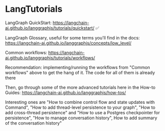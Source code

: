 # LangTutorials

LangGraph QuickStart: https://langchain-ai.github.io/langgraphjs/tutorials/quickstart/  ✅

LangGraph Glossary, useful for some terms you'll find in the docs: https://langchain-ai.github.io/langgraphjs/concepts/low_level/

Common workflows: https://langchain-ai.github.io/langgraphjs/tutorials/workflows/

Recommendation: implementing/running the workflows from "Common workflows" above to get the hang of it. The code for all of them is already there

Then, go through some of the more advanced tutorials here in the How-to Guides: https://langchain-ai.github.io/langgraphjs/how-tos/

Interesting ones are "How to combine control flow and state updates with Command", "How to add thread-level persistence to your graph", "How to add cross-thread persistence" and
"How to use a Postgres checkpointer for persistence", "How to manage conversation history", How to add summary of the conversation history"
